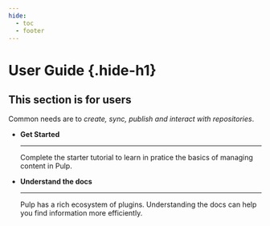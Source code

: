 ```yaml
---
hide:
  - toc
  - footer
---
```


# User Guide {.hide-h1}

<div class="hero-header" markdown>

## This section is for **users**

Common needs are to *create, sync, publish and interact with repositories*.



<div class="grid cards" markdown>

-   **Get Started**

    ---
    
    Complete the starter tutorial to learn in pratice the basics of managing content in Pulp.

    
-   **Understand the docs**
    
    ---

    Pulp has a rich ecosystem of plugins.
    Understanding the docs can help you find information more efficiently.

</div>
</div>

